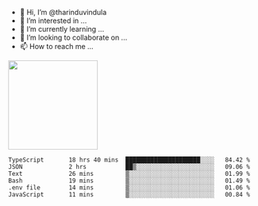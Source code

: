 - 👋 Hi, I’m @tharinduvindula
- 👀 I’m interested in ...
- 🌱 I’m currently learning ...
- 💞️ I’m looking to collaborate on ...
- 📫 How to reach me ...

<!---
tharinduvindula/tharinduvindula is a ✨ special ✨ repository because its `README.md` (this file) appears on your GitHub profile.
You can click the Preview link to take a look at your changes.
--->

<img height="180em" src="https://github-readme-stats.vercel.app/api?username=tharinduvindula&show_icons=true&hide_border=false&&count_private=true&include_all_commits=true" />


<!--START_SECTION:waka-->

```text
TypeScript       18 hrs 40 mins  █████████████████████░░░░   84.42 %
JSON             2 hrs           ██▒░░░░░░░░░░░░░░░░░░░░░░   09.06 %
Text             26 mins         ▒░░░░░░░░░░░░░░░░░░░░░░░░   01.99 %
Bash             19 mins         ▒░░░░░░░░░░░░░░░░░░░░░░░░   01.49 %
.env file        14 mins         ▒░░░░░░░░░░░░░░░░░░░░░░░░   01.06 %
JavaScript       11 mins         ▒░░░░░░░░░░░░░░░░░░░░░░░░   00.84 %
```

<!--END_SECTION:waka-->
